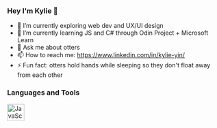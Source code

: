 ### Hey I'm Kylie 👋

- 🔭 I’m currently exploring web dev and UX/UI design
- 🌱 I’m currently learning JS and C# through Odin Project + Microsoft Learn
- 💬 Ask me about otters
- 📫 How to reach me: https://www.linkedin.com/in/kylie-yin/
- ⚡ Fun fact: otters hold hands while sleeping so they don't float away from each other

### Languages and Tools 

<div>
  <img src="https://camo.githubusercontent.com/4cc82f9f181f1ad34aeb4c5e228d391f38e12245a2c8f41c25a6a9775e57fb5f/68747470733a2f2f696d672e736869656c64732e696f2f62616467652f2d4a6176615363726970742d3333333f7374796c653d666c61742d737175617265266c6f676f3d6a617661736372697074" title: JavaScript" alt="JavaScript" width="40" height="40"/>&nbsp;
</div>
